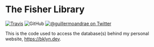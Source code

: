 # The Fisher Library
[![Travis](https://img.shields.io/travis/guillermoandrae/fisher.svg?style=flat-square)](https://travis-ci.org/guillermoandrae/fisher) ![GitHub](https://img.shields.io/github/license/guillermoandrae/fisher.svg?style=flat-square) [![@guillermoandrae on Twitter](http://img.shields.io/badge/twitter-%40guillermoandrae-blue.svg?style=flat-square)](https://twitter.com/guillermoandrae)

This is the code used to access the database(s) behind my personal website, https://bklyn.dev.
